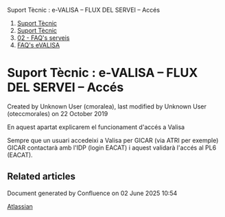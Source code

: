 Suport Tècnic : e-VALISA – FLUX DEL SERVEI – Accés  

1.  [Suport Tècnic](index.html)
2.  [Suport Tècnic](13893782.html)
3.  [02 - FAQ's serveis](26313393.html)
4.  [FAQ's eVALISA](28705569.html)

Suport Tècnic : e-VALISA – FLUX DEL SERVEI – Accés
==================================================

Created by Unknown User (cmoralea), last modified by Unknown User (oteccmorales) on 22 October 2019

En aquest apartat explicarem el funcionament d'accés a Valisa

  

Sempre que un usuari accedeixi a Valisa per GICAR (via ATRI per exemple) GICAR contactarà amb l'IDP (login EACAT) i aquest validarà l'accés al PL6 (EACAT).

Related articles
----------------

  

Document generated by Confluence on 02 June 2025 10:54

[Atlassian](http://www.atlassian.com/)